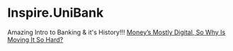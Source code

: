 # Inspire.UniBank
Amazing Intro to Banking &amp; it's History!!! [Money’s Mostly Digital, So Why Is Moving It So Hard?](https://youtu.be/8xzINLykprA)
